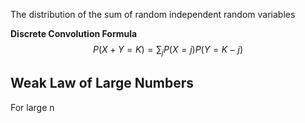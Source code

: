 

The distribution of the sum of random independent random variables

**Discrete Convolution Formula**
$$
P(X+Y=K) = \sum_{j}P(X=j)P(Y=K-j)
$$

## Weak Law of Large Numbers
For large n